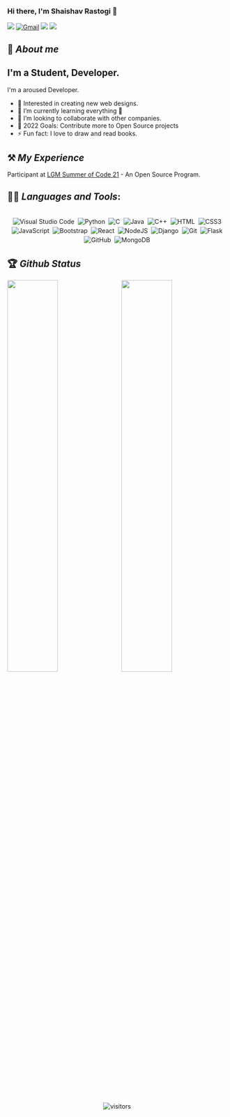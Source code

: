### Hi there, I'm Shaishav Rastogi 👋

[<img src="https://img.shields.io/badge/Github-%23000000.svg?&style=for-the-badge&logo=github&logoColor=white">](https://github.com/Shaishav0507)
[<img alt="Gmail" src="https://img.shields.io/badge/Gmail-D14836?style=for-the-badge&logo=gmail&logoColor=white" />](mailto:peperastogi@gmail.com)
[<img src="https://img.shields.io/badge/linkedin-%230077B5.svg?&style=for-the-badge&logo=linkedin&logoColor=white">](https://www.linkedin.com/in/shaishav-rastogi-8192971b7/)
[<img src="https://img.shields.io/badge/instagram-%23E4405F.svg?&style=for-the-badge&logo=Instagram&logoColor=white">](https://www.instagram.com/shaishav_rastogi05/)


## 🚀 *About me*
## I'm a Student, Developer.

I'm a aroused Developer.
- 📝 Interested in creating new web designs.
- 🌱 I’m currently learning everything 🤣
- 👯 I’m looking to collaborate with other companies.
- 🥅 2022 Goals: Contribute more to Open Source projects
- ⚡ Fun fact: I love to draw and read books.

## ⚒ *My Experience*

Participant at [LGM Summer of Code 21](#) - An Open Source Program.

## 👨‍💻 *Languages and Tools*:

<p align="center">
<br/>
<img alt="Visual Studio Code" src ="https://img.shields.io/badge/VisualStudioCode-%234ea94b.svg?&style=for-the-badge&logo=visualstudiocode&logoColor=white" style="margin:2px;"/>
<img alt="Python" src ="https://img.shields.io/badge/Python-%234ea94b.svg?&style=for-the-badge&logo=python&logoColor=white" style="margin:2px;"/>
<img alt="C" src="https://img.shields.io/badge/c%20-%2300599C.svg?&style=for-the-badge&logo=c&logoColor=white" style="margin:2px;"/>
<img alt="Java" src="https://img.shields.io/badge/java%20-%2314354C.svg?&style=for-the-badge&logo=python&logoColor=white" style="margin:2px;"/>
<img alt="C++" src="https://img.shields.io/badge/c++%20-%2300599C.svg?&style=for-the-badge&logo=c%2B%2B&ogoColor=white" style="margin:2px;"/>
<img alt="HTML" src="https://img.shields.io/badge/Html%20-%2300599C.svg?&style=for-the-badge&logo=html%2B%2B&ogoColor=white" style="margin:2px;"/>
<img alt="CSS3" src="https://img.shields.io/badge/css3%20-%231572B6.svg?&style=for-the-badge&logo=css3&logoColor=white" style="margin:2px;"/>
<img alt="JavaScript" src="https://img.shields.io/badge/javascript%20-%23323330.svg?&style=for-the-badge&logo=javascript&logoColor=%23F7DF1E" style="margin:2px;"/>
<img alt="Bootstrap" src="https://img.shields.io/badge/bootstrap%20-%23563D7C.svg?&style=for-the-badge&logo=bootstrap&logoColor=white" style="margin:2px;"/>
<img alt="React" src="https://img.shields.io/badge/react%20-%2320232a.svg?&style=for-the-badge&logo=react&logoColor=%2361DAFB" style="margin:2px;"/>
<img alt="NodeJS" src="https://img.shields.io/badge/node.js%20-%2343853D.svg?&style=for-the-badge&logo=node.js&logoColor=white" style="margin:2px;"/>
<img alt="Django" src="https://img.shields.io/badge/Django%20-%23323330.svg?&style=for-the-badge&logo=django&logoColor=%23F7DF1E" style="margin:2px;"/>
<img alt="Git" src="https://img.shields.io/badge/git%20-%23F05033.svg?&style=for-the-badge&logo=git&logoColor=white" style="margin:2px;"/>
<img alt="Flask" src="https://img.shields.io/badge/flask%20-%23F05033.svg?&style=for-the-badge&logo=flask&logoColor=white" style="margin:2px;"/>
<img alt="GitHub" src="https://img.shields.io/badge/github%20-%23121011.svg?&style=for-the-badge&logo=github&logoColor=white" style="margin:2px;"/>
<img alt="MongoDB" src ="https://img.shields.io/badge/MongoDB-%234ea94b.svg?&style=for-the-badge&logo=mongodb&logoColor=white" style="margin:2px;"/>
<br/>
</p>

## 🏆 *Github Status*

<img  src="https://github-readme-stats.vercel.app/api?username=Shaishav0507&show_icons=true&hide_border=true&theme=dark" width="48%" align="right" >
<img  src="https://github-readme-streak-stats.herokuapp.com/?user=Shaishav0507&theme=dark" width="48%" >
<br>

<div align="center">
  
![visitors](https://visitor-badge.laobi.icu/badge?page_id=Shaishav0507.Shaishav0507)
</div>
